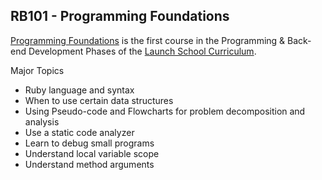 ## RB101 - Programming Foundations

[Programming Foundations](https://launchschool.com/curriculum/courses/79f19170) is the first course in the Programming & Back-end Development Phases of the [Launch School Curriculum](https://launchschool.com/courses).

Major Topics

  -  Ruby language and syntax
  -  When to use certain data structures
  -  Using Pseudo-code and Flowcharts for problem decomposition and analysis
  -  Use a static code analyzer
  -  Learn to debug small programs
  -  Understand local variable scope
  -  Understand method arguments